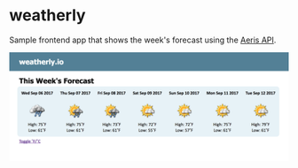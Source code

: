 # weatherly
Sample frontend app that shows the week's forecast using the [Aeris API](https://www.aerisweather.com/support/docs/api/).

![](github_images/example.png)
